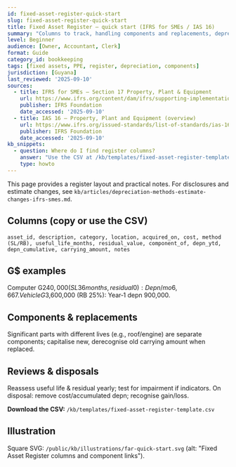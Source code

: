 ```yaml
---
id: fixed-asset-register-quick-start
slug: fixed-asset-register-quick-start
title: Fixed Asset Register — quick start (IFRS for SMEs / IAS 16)
summary: "Columns to track, handling components and replacements, depreciation choices, reviews and disposals — with a 1‑click CSV template and G$ examples."
level: Beginner
audience: [Owner, Accountant, Clerk]
format: Guide
category_id: bookkeeping
tags: [fixed assets, PPE, register, depreciation, components]
jurisdiction: [Guyana]
last_reviewed: '2025-09-10'
sources:
  - title: IFRS for SMEs — Section 17 Property, Plant & Equipment
    url: https://www.ifrs.org/content/dam/ifrs/supporting-implementation/smes/module-17.pdf
    publisher: IFRS Foundation
    date_accessed: '2025-09-10'
  - title: IAS 16 — Property, Plant and Equipment (overview)
    url: https://www.ifrs.org/issued-standards/list-of-standards/ias-16-property-plant-and-equipment/
    publisher: IFRS Foundation
    date_accessed: '2025-09-10'
kb_snippets:
  - question: Where do I find register columns?
    answer: "Use the CSV at /kb/templates/fixed-asset-register-template.csv. For disclosures and estimate changes, see the depreciation methods page."
    type: howto
---
```


This page provides a register layout and practical notes. For disclosures and estimate changes, see `kb/articles/depreciation-methods-estimate-changes-ifrs-smes.md`.

## Columns (copy or use the CSV)
`asset_id, description, category, location, acquired_on, cost, method (SL/RB), useful_life_months, residual_value, component_of, depn_ytd, depn_cumulative, carrying_amount, notes`

## G$ examples
Computer G$240,000 (SL 36 months, residual 0): Depn/mo 6,667.  
Vehicle G$3,600,000 (RB 25%): Year‑1 depn 900,000.

## Components & replacements
Significant parts with different lives (e.g., roof/engine) are separate components; capitalise new, derecognise old carrying amount when replaced.

## Reviews & disposals
Reassess useful life & residual yearly; test for impairment if indicators. On disposal: remove cost/accumulated depn; recognise gain/loss.

**Download the CSV:** `/kb/templates/fixed-asset-register-template.csv`

## Illustration
Square SVG: `/public/kb/illustrations/far-quick-start.svg` (alt: "Fixed Asset Register columns and component links").

